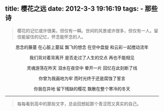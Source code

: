 title: 樱花之远
date: 2012-3-3 19:16:19
tags:
    - 那些诗
---

> 樱花的记忆或许很美，但仅有一瞬。世间的风景或许很多，但仅有一人。留住能留住的记忆，怀念能怀念的人。

<!-- more -->
<center>
思念的藤蔓
在心脏上蔓延
飘飞的想念
在空中盘旋
和云彩一起搅动流年

我们背对着背离开
是否走过了人生的交点
再也不能相见

灵魂游荡在昨天
泪水在夜空中
晕开一片
回忆在此刻断了线

你曾为我画地为牢
而时光终于还是腐蚀了誓言

你我在异地
留下残缺的樱花
飘散在整个寒冷的冬天
</center>

----

> 每每看到高中的那些文字，总会回想起那个青涩而又真实的自己。
